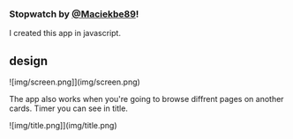 ### Stopwatch by [@Maciekbe89](http://github.com/Maciekbe89)!

I created this app in javascript. 

## design
![img/screen.png]](img/screen.png)

The app also works when you're going to browse diffrent pages on another cards. Timer you can see in title.

![img/title.png]](img/title.png)
